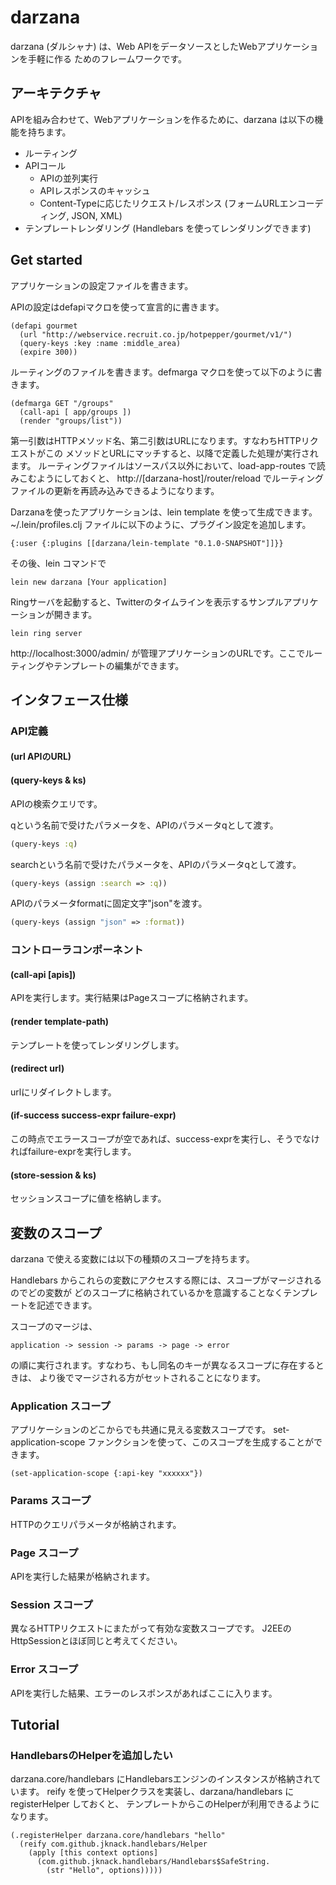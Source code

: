 # darzana

darzana (ダルシャナ) は、Web APIをデータソースとしたWebアプリケーションを手軽に作る
ためのフレームワークです。

## アーキテクチャ

APIを組み合わせて、Webアプリケーションを作るために、darzana は以下の機能を持ちます。

* ルーティング
* APIコール
  * APIの並列実行
  * APIレスポンスのキャッシュ
  * Content-Typeに応じたリクエスト/レスポンス (フォームURLエンコーディング, JSON, XML)
* テンプレートレンダリング (Handlebars を使ってレンダリングできます)

## Get started

アプリケーションの設定ファイルを書きます。

APIの設定はdefapiマクロを使って宣言的に書きます。

    (defapi gourmet
      (url "http://webservice.recruit.co.jp/hotpepper/gourmet/v1/")
      (query-keys :key :name :middle_area)
      (expire 300))

ルーティングのファイルを書きます。defmarga マクロを使って以下のように書きます。

    (defmarga GET "/groups" 
      (call-api [ app/groups ])
      (render "groups/list"))

第一引数はHTTPメソッド名、第二引数はURLになります。すなわちHTTPリクエストがこの
メソッドとURLにマッチすると、以降で定義した処理が実行されます。
ルーティングファイルはソースパス以外において、load-app-routes で読みこむようにしておくと、
http://[darzana-host]/router/reload でルーティングファイルの更新を再読み込みできるようになります。

Darzanaを使ったアプリケーションは、lein template を使って生成できます。
~/.lein/profiles.clj ファイルに以下のように、プラグイン設定を追加します。

    {:user {:plugins [[darzana/lein-template "0.1.0-SNAPSHOT"]]}}

その後、lein コマンドで

    lein new darzana [Your application]

Ringサーバを起動すると、Twitterのタイムラインを表示するサンプルアプリケーションが開きます。

    lein ring server

http://localhost:3000/admin/ が管理アプリケーションのURLです。ここでルーティングやテンプレートの編集ができます。

## インタフェース仕様

### API定義

#### (url APIのURL)

#### (query-keys & ks)

APIの検索クエリです。

qという名前で受けたパラメータを、APIのパラメータqとして渡す。

```clojure
(query-keys :q)
```

searchという名前で受けたパラメータを、APIのパラメータqとして渡す。

```clojure
(query-keys (assign :search => :q))
```

APIのパラメータformatに固定文字"json"を渡す。

```clojure
(query-keys (assign "json" => :format))
```

### コントローラコンポーネント

#### (call-api [apis])

APIを実行します。実行結果はPageスコープに格納されます。

#### (render template-path)

テンプレートを使ってレンダリングします。

#### (redirect url)

urlにリダイレクトします。

#### (if-success success-expr failure-expr)

この時点でエラースコープが空であれば、success-exprを実行し、そうでなければfailure-exprを実行します。

#### (store-session & ks)

セッションスコープに値を格納します。

## 変数のスコープ

darzana で使える変数には以下の種類のスコープを持ちます。

Handlebars からこれらの変数にアクセスする際には、スコープがマージされるのでどの変数が
どのスコープに格納されているかを意識することなくテンプレートを記述できます。

スコープのマージは、

    application -> session -> params -> page -> error

の順に実行されます。すなわち、もし同名のキーが異なるスコープに存在するときは、
より後でマージされる方がセットされることになります。


### Application スコープ

アプリケーションのどこからでも共通に見える変数スコープです。
set-application-scope ファンクションを使って、このスコープを生成することができます。

    (set-application-scope {:api-key "xxxxxx"})

### Params スコープ

HTTPのクエリパラメータが格納されます。

### Page スコープ

APIを実行した結果が格納されます。

### Session スコープ

異なるHTTPリクエストにまたがって有効な変数スコープです。
J2EEのHttpSessionとほぼ同じと考えてください。

### Error スコープ

APIを実行した結果、エラーのレスポンスがあればここに入ります。

## Tutorial

### HandlebarsのHelperを追加したい

darzana.core/handlebars にHandlebarsエンジンのインスタンスが格納されています。
reify を使ってHelperクラスを実装し、darzana/handlebars に registerHelper しておくと、
テンプレートからこのHelperが利用できるようになります。

    (.registerHelper darzana.core/handlebars "hello"
      (reify com.github.jknack.handlebars/Helper
        (apply [this context options]
          (com.github.jknack.handlebars/Handlebars$SafeString.
            (str "Hello", options)))))



